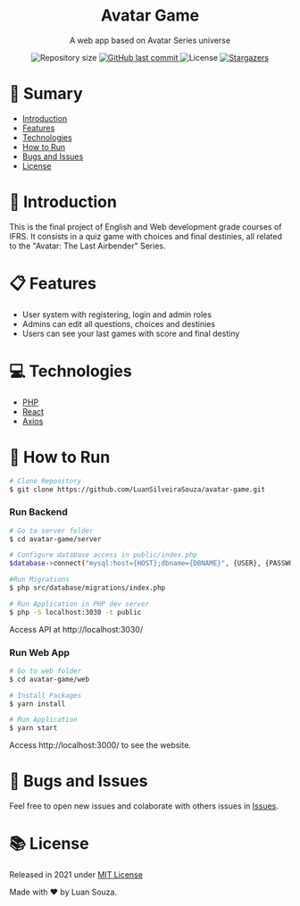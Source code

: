 <h1 align="center">
Avatar Game
</h1>

<p align="center">
A web app based on Avatar Series universe 
</p>

<p  align="center">
  <img  alt="Repository size"  src="https://img.shields.io/github/repo-size/LuanSilveiraSouza/avatar-game?style=flat-square">

  <a  href="https://github.com/LuanSilveiraSouza/avatar-game/commits/master">
    <img  alt="GitHub last commit"  src="https://img.shields.io/github/last-commit/LuanSilveiraSouza/avatar-game?style=flat-square">
  </a>

  <img  alt="License"  src="https://img.shields.io/badge/license-MIT-8257E5?&style=flat-square">

  <a  href="https://github.com/LuanSilveiraSouza/avatar-game/stargazers">
    <img  alt="Stargazers"  src="https://img.shields.io/github/stars/LuanSilveiraSouza/avatar-game?logo=github&style=flat-square">
  </a>
</p>

# :pushpin: Sumary

* [Introduction](#paperclip-introduction)
* [Features](#clipboard-features)
* [Technologies](#computer-technologies)
* [How to Run](#rocket-how-to-run)
* [Bugs and Issues](#bug-bugs-and-issues)
* [License](#books-license)

# :paperclip: Introduction

This is the final project of English and Web development grade courses of IFRS. It consists in a quiz game with choices and final destinies, all related to the "Avatar: The Last Airbender" Series. 

# :clipboard: Features

* User system with registering, login and admin roles
* Admins can edit all questions, choices and destinies
* Users can see your last games with score and final destiny

# :computer: Technologies

* [PHP](https://www.php.net/)
* [React](https://reactjs.org/)
* [Axios](https://github.com/axios/axios)

# :rocket: How to Run

```bash
# Clone Repository
$ git clone https://github.com/LuanSilveiraSouza/avatar-game.git
```
### Run Backend

```bash
# Go to server folder
$ cd avatar-game/server

# Configure database access in public/index.php
$database->connect("mysql:host={HOST};dbname={DBNAME}", {USER}, {PASSWORD});

#Run Migrations
$ php src/database/migrations/index.php

# Run Application in PHP dev server
$ php -S localhost:3030 -t public
```
Access API at http://localhost:3030/

### Run Web App

```bash
# Go to web folder
$ cd avatar-game/web

# Install Packages
$ yarn install

# Run Application
$ yarn start
```
Access http://localhost:3000/ to see the website.

# :bug: Bugs and Issues

Feel free to open new issues and colaborate with others issues in [Issues](https://github.com/LuanSilveiraSouza/avatar-game/issues).

# :books: License

Released in 2021 under [MIT License](https://opensource.org/licenses/MIT)

Made with :heart: by Luan Souza.